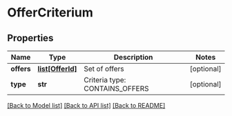 # OfferCriterium

## Properties
Name | Type | Description | Notes
------------ | ------------- | ------------- | -------------
**offers** | [**list[OfferId]**](OfferId.md) | Set of offers | [optional] 
**type** | **str** | Criteria type: CONTAINS_OFFERS | [optional] 

[[Back to Model list]](../README.md#documentation-for-models) [[Back to API list]](../README.md#documentation-for-api-endpoints) [[Back to README]](../README.md)


